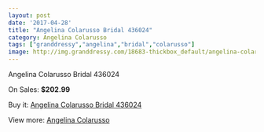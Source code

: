 ```yaml
---
layout: post
date: '2017-04-28'
title: "Angelina Colarusso Bridal 436024"
category: Angelina Colarusso
tags: ["granddressy","angelina","bridal","colarusso"]
image: http://img.granddressy.com/18683-thickbox_default/angelina-colarusso-bridal-436024.jpg
---
```

Angelina Colarusso Bridal 436024

On Sales: **$202.99**
<a href="https://www.granddressy.com/en/angelina-colarusso/17666-angelina-colarusso-bridal-436024.html"><amp-img layout="responsive" width="600" height="600" src="//img.granddressy.com/18683-thickbox_default/angelina-colarusso-bridal-436024.jpg" alt="Angelina Colarusso Bridal 436024 0" /></a>

Buy it: [Angelina Colarusso Bridal 436024](https://www.granddressy.com/en/angelina-colarusso/17666-angelina-colarusso-bridal-436024.html "Angelina Colarusso Bridal 436024")

View more: [Angelina Colarusso](https://www.granddressy.com/en/39-angelina-colarusso "Angelina Colarusso")